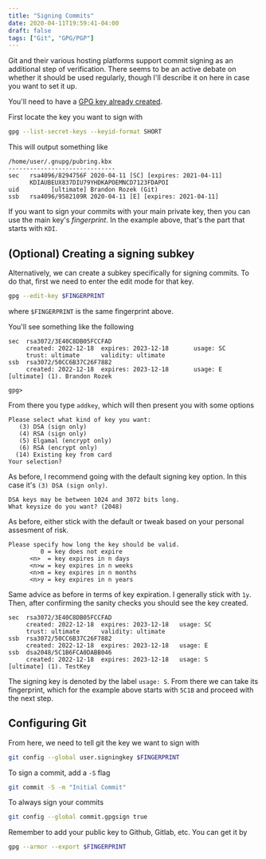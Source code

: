 ```yaml
---
title: "Signing Commits"
date: 2020-04-11T19:59:41-04:00
draft: false
tags: ["Git", "GPG/PGP"]
---
```


Git and their various hosting platforms support commit signing as an additional step of verification. There seems to be an active debate on whether it should be used regularly, though I'll describe it on here in case you want to set it up.

You'll need to have a [GPG key already created](/blog/gpgkeygen). 

First locate the key you want to sign with

```bash
gpg --list-secret-keys --keyid-format SHORT
```

This will output something like
```
/home/user/.gnupg/pubring.kbx
------------------------------
sec   rsa4096/8294756F 2020-04-11 [SC] [expires: 2021-04-11]
      KDIAUBEUX837DIU79YHDKAPOEMNCD7123FDAPOI
uid         [ultimate] Brandon Rozek (Git)
ssb   rsa4096/9582109R 2020-04-11 [E] [expires: 2021-04-11]
```

If you want to sign your commits with your main private key, then you can use the main
key's *fingerprint*. In the example above, that's the part that starts with `KDI`.

## (Optional) Creating a signing subkey

Alternatively, we can create a subkey specifically for signing commits.
To do that, first we need to enter the edit mode for that key.

```bash
gpg --edit-key $FINGERPRINT
```
where `$FINGERPRINT` is the same fingerprint above.

You'll see something like the following
```
sec  rsa3072/3E40C8DB05FCCFAD
     created: 2022-12-18  expires: 2023-12-18       usage: SC  
     trust: ultimate      validity: ultimate
ssb  rsa3072/50CC6B37C26F7882
     created: 2022-12-18  expires: 2023-12-18       usage: E   
[ultimate] (1). Brandon Rozek

gpg>
```

From there you type `addkey`, which will then present you with some options
```
Please select what kind of key you want:
   (3) DSA (sign only)
   (4) RSA (sign only)
   (5) Elgamal (encrypt only)
   (6) RSA (encrypt only)
  (14) Existing key from card
Your selection? 
```

As before, I recommend going with the default signing key option.
In this case it's `(3) DSA (sign only)`. 

```
DSA keys may be between 1024 and 3072 bits long.
What keysize do you want? (2048) 
```

As before, either stick with the default or tweak based
on your personal assesment of risk.

```
Please specify how long the key should be valid.
         0 = key does not expire
      <n>  = key expires in n days
      <n>w = key expires in n weeks
      <n>m = key expires in n months
      <n>y = key expires in n years
```

Same advice as before in terms of key expiration.
I generally stick with `1y`. Then, after
confirming the sanity checks you should see the key created.

```
sec  rsa3072/3E40C8DB05FCCFAD
     created: 2022-12-18  expires: 2023-12-18   usage: SC  
     trust: ultimate      validity: ultimate
ssb  rsa3072/50CC6B37C26F7882
     created: 2022-12-18  expires: 2023-12-18   usage: E 
ssb  dsa2048/5C1B6FCA0DABB046
     created: 2022-12-18  expires: 2023-12-18   usage: S   
[ultimate] (1). TestKey
```

The signing key is denoted by the label `usage: S`.
From there we can take its fingerprint, which for
the example above starts with `5C1B` and proceed
with the next step.


## Configuring Git

From here, we need to tell git the key we want to sign with

```bash
git config --global user.signingkey $FINGERPRINT
```

To sign a commit, add a `-S` flag

```bash
git commit -S -m "Initial Commit"
```

To always sign your commits

```bash
git config --global commit.gpgsign true
```

Remember to add your public key to Github, Gitlab, etc. You can get it by

```bash
gpg --armor --export $FINGERPRINT
```

